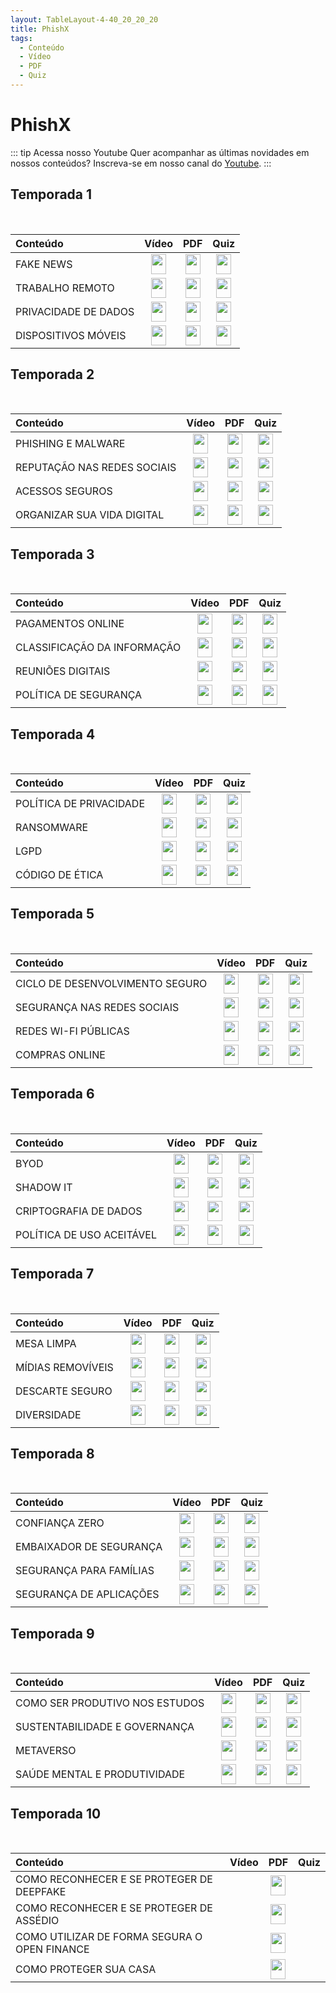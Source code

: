 ```yaml
---
layout: TableLayout-4-40_20_20_20
title: PhishX
tags:
  - Conteúdo
  - Vídeo
  - PDF
  - Quiz
---
```

# PhishX

::: tip Acessa nosso Youtube
Quer acompanhar as últimas novidades em nossos conteúdos? Inscreva-se em nosso canal do [Youtube](https://www.youtube.com/c/Phishx/videos).
:::

## Temporada 1
<br>

| Conteúdo | Vídeo | PDF | Quiz |
| :--- | :---: | :---: | :---: |
| FAKE NEWS | <a href="https://cdn.phishx.io/videos/PhishX-Fake_News-1080p-pt.mp4" target="_blanc"><img src="https://cdn.phishx.io/icons/file-video-duotone.svg" style="height:32px!important;width:24px!important;" width="24px" height="32px" /></a> | <a href="https://cdn.phishx.io/docs/PhishX-Fake_News-pt.pdf" target="_blanc"><img src="https://cdn.phishx.io/icons/file-pdf-duotone.svg" style="height:32px!important;width:24px!important;" width="24px" height="32px" /></a> | <a href="../content/quiz.html#fake-news"><img src="https://cdn.phishx.io/icons/question-duotone.svg" style="height:32px!important;width:24px!important;" width="24px" height="32px" /></a> |
| TRABALHO REMOTO | <a href="https://cdn.phishx.io/videos/PhishX-Remote_Work-1080p-pt.mp4" target="_blanc"><img src="https://cdn.phishx.io/icons/file-video-duotone.svg" style="height:32px!important;width:24px!important;" width="24px" height="32px" /></a> | <a href="https://cdn.phishx.io/docs/PhishX-Remote_Work-pt.pdf" target="_blanc"><img src="https://cdn.phishx.io/icons/file-pdf-duotone.svg" style="height:32px!important;width:24px!important;" width="24px" height="32px" /></a> | <a href="../content/quiz.html#trabalho-remoto"><img src="https://cdn.phishx.io/icons/question-duotone.svg" style="height:32px!important;width:24px!important;" width="24px" height="32px" /></a> |
| PRIVACIDADE DE DADOS | <a href="https://cdn.phishx.io/videos/PhishX-Data_Privacy-1080p-pt.mp4" target="_blanc"><img src="https://cdn.phishx.io/icons/file-video-duotone.svg" style="height:32px!important;width:24px!important;" width="24px" height="32px" /></a> | <a href="https://cdn.phishx.io/docs/PhishX-Data_Privacy-pt.pdf" target="_blanc"><img src="https://cdn.phishx.io/icons/file-pdf-duotone.svg" style="height:32px!important;width:24px!important;" width="24px" height="32px" /></a> | <a href="../content/quiz.html#privacidade-de-dados"><img src="https://cdn.phishx.io/icons/question-duotone.svg" style="height:32px!important;width:24px!important;" width="24px" height="32px" /></a> |
| DISPOSITIVOS MÓVEIS | <a href="https://cdn.phishx.io/videos/PhishX-Mobile_Security-1080p-pt.mp4" target="_blanc"><img src="https://cdn.phishx.io/icons/file-video-duotone.svg" style="height:32px!important;width:24px!important;" width="24px" height="32px" /></a> | <a href="https://cdn.phishx.io/docs/PhishX-Mobile_Security-pt.pdf" target="_blanc"><img src="https://cdn.phishx.io/icons/file-pdf-duotone.svg" style="height:32px!important;width:24px!important;" width="24px" height="32px" /></a> | <a href="../content/quiz.html#dispositivos-moveis"><img src="https://cdn.phishx.io/icons/question-duotone.svg" style="height:32px!important;width:24px!important;" width="24px" height="32px" /></a> |

## Temporada 2
<br>

| Conteúdo | Vídeo | PDF | Quiz |
| :--- | :---: | :---: | :---: |
| PHISHING E MALWARE | <a href="https://cdn.phishx.io/videos/PhishX-Phishing-1080p-pt.mp4" target="_blanc"><img src="https://cdn.phishx.io/icons/file-video-duotone.svg" style="height:32px!important;width:24px!important;" width="24px" height="32px" /></a> | <a href="https://cdn.phishx.io/docs/PhishX-Phishing-pt.pdf" target="_blanc"><img src="https://cdn.phishx.io/icons/file-pdf-duotone.svg" style="height:32px!important;width:24px!important;" width="24px" height="32px" /></a> | <a href="../content/quiz.html#phishing"><img src="https://cdn.phishx.io/icons/question-duotone.svg" style="height:32px!important;width:24px!important;" width="24px" height="32px" /></a> |
| REPUTAÇÃO NAS REDES SOCIAIS | <a href="https://cdn.phishx.io/videos/PhishX-Social_Reputation-1080p-pt.mp4" target="_blanc"><img src="https://cdn.phishx.io/icons/file-video-duotone.svg" style="height:32px!important;width:24px!important;" width="24px" height="32px" /></a> | <a href="https://cdn.phishx.io/docs/PhishX-Social_Reputation-pt.pdf" target="_blanc"><img src="https://cdn.phishx.io/icons/file-pdf-duotone.svg" style="height:32px!important;width:24px!important;" width="24px" height="32px" /></a> | <a href="../content/quiz.html#reputacao-nas-redes-sociais"><img src="https://cdn.phishx.io/icons/question-duotone.svg" style="height:32px!important;width:24px!important;" width="24px" height="32px" /></a> |
| ACESSOS SEGUROS | <a href="https://cdn.phishx.io/videos/PhishX-Passwords-1080p-pt.mp4" target="_blanc"><img src="https://cdn.phishx.io/icons/file-video-duotone.svg" style="height:32px!important;width:24px!important;" width="24px" height="32px" /></a> | <a href="https://cdn.phishx.io/docs/PhishX-Passwords-pt.pdf" target="_blanc"><img src="https://cdn.phishx.io/icons/file-pdf-duotone.svg" style="height:32px!important;width:24px!important;" width="24px" height="32px" /></a> | <a href="../content/quiz.html#acessos-seguros"><img src="https://cdn.phishx.io/icons/question-duotone.svg" style="height:32px!important;width:24px!important;" width="24px" height="32px" /></a> |
| ORGANIZAR SUA VIDA DIGITAL | <a href="https://cdn.phishx.io/videos/PhishX-Digital_Declutter-1080p-pt.mp4" target="_blanc"><img src="https://cdn.phishx.io/icons/file-video-duotone.svg" style="height:32px!important;width:24px!important;" width="24px" height="32px" /></a> | <a href="https://cdn.phishx.io/docs/PhishX-Digital_Declutter-pt.pdf" target="_blanc"><img src="https://cdn.phishx.io/icons/file-pdf-duotone.svg" style="height:32px!important;width:24px!important;" width="24px" height="32px" /></a> | <a href="../content/quiz.html#organizar-sua-vida-digital"><img src="https://cdn.phishx.io/icons/question-duotone.svg" style="height:32px!important;width:24px!important;" width="24px" height="32px" /></a> |

## Temporada 3
<br>

| Conteúdo | Vídeo | PDF | Quiz |
| :--- | :---: | :---: | :---: |
| PAGAMENTOS ONLINE | <a href="https://cdn.phishx.io/videos/PhishX-Online_Payments-1080p-pt.mp4" target="_blanc"><img src="https://cdn.phishx.io/icons/file-video-duotone.svg" style="height:32px!important;width:24px!important;" width="24px" height="32px" /></a> | <a href="https://cdn.phishx.io/docs/PhishX-Online_Payments-pt.pdf" target="_blanc"><img src="https://cdn.phishx.io/icons/file-pdf-duotone.svg" style="height:32px!important;width:24px!important;" width="24px" height="32px" /></a> | <a href="../content/quiz.html#pagamentos-online"><img src="https://cdn.phishx.io/icons/question-duotone.svg" style="height:32px!important;width:24px!important;" width="24px" height="32px" /></a> |
| CLASSIFICAÇÃO DA INFORMAÇÃO | <a href="https://cdn.phishx.io/videos/PhishX-Data_Classification-1080p-pt.mp4" target="_blanc"><img src="https://cdn.phishx.io/icons/file-video-duotone.svg" style="height:32px!important;width:24px!important;" width="24px" height="32px" /></a> | <a href="https://cdn.phishx.io/docs/PhishX-Data_Classification-pt.pdf" target="_blanc"><img src="https://cdn.phishx.io/icons/file-pdf-duotone.svg" style="height:32px!important;width:24px!important;" width="24px" height="32px" /></a> | <a href="../content/quiz.html#classificacao-da-informacao"><img src="https://cdn.phishx.io/icons/question-duotone.svg" style="height:32px!important;width:24px!important;" width="24px" height="32px" /></a> |
| REUNIÕES DIGITAIS | <a href="https://cdn.phishx.io/videos/PhishX-Digital_Meetings-1080p-pt.mp4" target="_blanc"><img src="https://cdn.phishx.io/icons/file-video-duotone.svg" style="height:32px!important;width:24px!important;" width="24px" height="32px" /></a> | <a href="https://cdn.phishx.io/docs/PhishX-Digital_Meetings-pt.pdf" target="_blanc"><img src="https://cdn.phishx.io/icons/file-pdf-duotone.svg" style="height:32px!important;width:24px!important;" width="24px" height="32px" /></a> | <a href="../content/quiz.html#reunioes-digitais"><img src="https://cdn.phishx.io/icons/question-duotone.svg" style="height:32px!important;width:24px!important;" width="24px" height="32px" /></a> |
| POLÍTICA DE SEGURANÇA | <a href="https://cdn.phishx.io/videos/PhishX-Security_Policy-1080p-pt.mp4" target="_blanc"><img src="https://cdn.phishx.io/icons/file-video-duotone.svg" style="height:32px!important;width:24px!important;" width="24px" height="32px" /></a> | <a href="https://cdn.phishx.io/docs/PhishX-Security_Policy-pt.pdf" target="_blanc"><img src="https://cdn.phishx.io/icons/file-pdf-duotone.svg" style="height:32px!important;width:24px!important;" width="24px" height="32px" /></a> | <a href="../content/quiz.html#politica-de-seguranca"><img src="https://cdn.phishx.io/icons/question-duotone.svg" style="height:32px!important;width:24px!important;" width="24px" height="32px" /></a> |

## Temporada 4
<br>

| Conteúdo | Vídeo | PDF | Quiz |
| :--- | :---: | :---: | :---: |
| POLÍTICA DE PRIVACIDADE | <a href="https://cdn.phishx.io/videos/PhishX-Privacy_Policy-1080p-pt.mp4" target="_blanc"><img src="https://cdn.phishx.io/icons/file-video-duotone.svg" style="height:32px!important;width:24px!important;" width="24px" height="32px" /></a> | <a href="https://cdn.phishx.io/docs/PhishX-Privacy_Policy-pt.pdf" target="_blanc"><img src="https://cdn.phishx.io/icons/file-pdf-duotone.svg" style="height:32px!important;width:24px!important;" width="24px" height="32px" /></a> | <a href="../content/quiz.html#politica-de-privacidade"><img src="https://cdn.phishx.io/icons/question-duotone.svg" style="height:32px!important;width:24px!important;" width="24px" height="32px" /></a> |
| RANSOMWARE | <a href="https://cdn.phishx.io/videos/PhishX-Ransomware-1080p-pt.mp4" target="_blanc"><img src="https://cdn.phishx.io/icons/file-video-duotone.svg" style="height:32px!important;width:24px!important;" width="24px" height="32px" /></a> | <a href="https://cdn.phishx.io/docs/PhishX-Ransomware-pt.pdf" target="_blanc"><img src="https://cdn.phishx.io/icons/file-pdf-duotone.svg" style="height:32px!important;width:24px!important;" width="24px" height="32px" /></a> | <a href="../content/quiz.html#ransomware"><img src="https://cdn.phishx.io/icons/question-duotone.svg" style="height:32px!important;width:24px!important;" width="24px" height="32px" /></a> |
| LGPD | <a href="https://cdn.phishx.io/videos/PhishX-LGPD-1080p-pt.mp4" target="_blanc"><img src="https://cdn.phishx.io/icons/file-video-duotone.svg" style="height:32px!important;width:24px!important;" width="24px" height="32px" /></a> | <a href="https://cdn.phishx.io/docs/PhishX-LGPD-pt.pdf" target="_blanc"><img src="https://cdn.phishx.io/icons/file-pdf-duotone.svg" style="height:32px!important;width:24px!important;" width="24px" height="32px" /></a> | <a href="../content/quiz.html#lgpd"><img src="https://cdn.phishx.io/icons/question-duotone.svg" style="height:32px!important;width:24px!important;" width="24px" height="32px" /></a> |
| CÓDIGO DE ÉTICA | <a href="https://cdn.phishx.io/videos/PhishX-Ethics_Code-1080p-pt.mp4" target="_blanc"><img src="https://cdn.phishx.io/icons/file-video-duotone.svg" style="height:32px!important;width:24px!important;" width="24px" height="32px" /></a> | <a href="https://cdn.phishx.io/docs/PhishX-Ethics_Code-pt.pdf" target="_blanc"><img src="https://cdn.phishx.io/icons/file-pdf-duotone.svg" style="height:32px!important;width:24px!important;" width="24px" height="32px" /></a> | <a href="../content/quiz.html#codigo-de-etica"><img src="https://cdn.phishx.io/icons/question-duotone.svg" style="height:32px!important;width:24px!important;" width="24px" height="32px" /></a> |

## Temporada 5
<br>

| Conteúdo | Vídeo | PDF | Quiz |
| :--- | :---: | :---: | :---: |
| CICLO DE DESENVOLVIMENTO SEGURO | <a href="https://cdn.phishx.io/videos/PhishX-SDLC-1080p-pt.mp4" target="_blanc"><img src="https://cdn.phishx.io/icons/file-video-duotone.svg" style="height:32px!important;width:24px!important;" width="24px" height="32px" /></a> | <a href="https://cdn.phishx.io/docs/PhishX-SDLC-pt.pdf" target="_blanc"><img src="https://cdn.phishx.io/icons/file-pdf-duotone.svg" style="height:32px!important;width:24px!important;" width="24px" height="32px" /></a> | <a href="../content/quiz.html#desenvolvimento-seguro"><img src="https://cdn.phishx.io/icons/question-duotone.svg" style="height:32px!important;width:24px!important;" width="24px" height="32px" /></a> |
| SEGURANÇA NAS REDES SOCIAIS | <a href="https://cdn.phishx.io/videos/PhishX-Social_Network_Security-1080p-pt.mp4" target="_blanc"><img src="https://cdn.phishx.io/icons/file-video-duotone.svg" style="height:32px!important;width:24px!important;" width="24px" height="32px" /></a> | <a href="https://cdn.phishx.io/docs/PhishX-Social_Network_Security-pt.pdf" target="_blanc"><img src="https://cdn.phishx.io/icons/file-pdf-duotone.svg" style="height:32px!important;width:24px!important;" width="24px" height="32px" /></a> | <a href="../content/quiz.html#seguranca-nas-redes-sociais"><img src="https://cdn.phishx.io/icons/question-duotone.svg" style="height:32px!important;width:24px!important;" width="24px" height="32px" /></a> |
| REDES WI-FI PÚBLICAS | <a href="https://cdn.phishx.io/videos/PhishX-Wifi_Networks-1080p-pt.mp4" target="_blanc"><img src="https://cdn.phishx.io/icons/file-video-duotone.svg" style="height:32px!important;width:24px!important;" width="24px" height="32px" /></a> | <a href="https://cdn.phishx.io/docs/PhishX-Wifi_Networks-pt.pdf" target="_blanc"><img src="https://cdn.phishx.io/icons/file-pdf-duotone.svg" style="height:32px!important;width:24px!important;" width="24px" height="32px" /></a> | <a href="../content/quiz.html#redes-wi-fi-publicas"><img src="https://cdn.phishx.io/icons/question-duotone.svg" style="height:32px!important;width:24px!important;" width="24px" height="32px" /></a> |
| COMPRAS ONLINE | <a href="https://cdn.phishx.io/videos/PhishX-Online_Shopping-1080p-pt.mp4" target="_blanc"><img src="https://cdn.phishx.io/icons/file-video-duotone.svg" style="height:32px!important;width:24px!important;" width="24px" height="32px" /></a> | <a href="https://cdn.phishx.io/docs/PhishX-Online_Shopping-pt.pdf" target="_blanc"><img src="https://cdn.phishx.io/icons/file-pdf-duotone.svg" style="height:32px!important;width:24px!important;" width="24px" height="32px" /></a> | <a href="../content/quiz.html#compras-online"><img src="https://cdn.phishx.io/icons/question-duotone.svg" style="height:32px!important;width:24px!important;" width="24px" height="32px" /></a> |

## Temporada 6
<br>

| Conteúdo | Vídeo | PDF | Quiz |
| :--- | :---: | :---: | :---: |
| BYOD | <a href="https://cdn.phishx.io/videos/PhishX-BYOD-1080p-pt.mp4" target="_blanc"><img src="https://cdn.phishx.io/icons/file-video-duotone.svg" style="height:32px!important;width:24px!important;" width="24px" height="32px" /></a> | <a href="https://cdn.phishx.io/docs/PhishX-BYOD-pt.pdf" target="_blanc"><img src="https://cdn.phishx.io/icons/file-pdf-duotone.svg" style="height:32px!important;width:24px!important;" width="24px" height="32px" /></a> | <a href="../content/quiz.html#byod"><img src="https://cdn.phishx.io/icons/question-duotone.svg" style="height:32px!important;width:24px!important;" width="24px" height="32px" /></a> |
| SHADOW IT | <a href="https://cdn.phishx.io/videos/PhishX-Shadow_IT-1080p-pt.mp4" target="_blanc"><img src="https://cdn.phishx.io/icons/file-video-duotone.svg" style="height:32px!important;width:24px!important;" width="24px" height="32px" /></a> | <a href="https://cdn.phishx.io/docs/PhishX-Shadow_IT-pt.pdf" target="_blanc"><img src="https://cdn.phishx.io/icons/file-pdf-duotone.svg" style="height:32px!important;width:24px!important;" width="24px" height="32px" /></a> | <a href="../content/quiz.html#shadow-it"><img src="https://cdn.phishx.io/icons/question-duotone.svg" style="height:32px!important;width:24px!important;" width="24px" height="32px" /></a> |
| CRIPTOGRAFIA DE DADOS | <a href="https://cdn.phishx.io/videos/PhishX-Encryption-1080p-pt.mp4" target="_blanc"><img src="https://cdn.phishx.io/icons/file-video-duotone.svg" style="height:32px!important;width:24px!important;" width="24px" height="32px" /></a> | <a href="https://cdn.phishx.io/docs/PhishX-Encryption-pt.pdf" target="_blanc"><img src="https://cdn.phishx.io/icons/file-pdf-duotone.svg" style="height:32px!important;width:24px!important;" width="24px" height="32px" /></a> | <a href="../content/quiz.html#criptografia-de-dados"><img src="https://cdn.phishx.io/icons/question-duotone.svg" style="height:32px!important;width:24px!important;" width="24px" height="32px" /></a> |
| POLÍTICA DE USO ACEITÁVEL | <a href="https://cdn.phishx.io/videos/PhishX-Acceptable_Policy-1080p-pt.mp4" target="_blanc"><img src="https://cdn.phishx.io/icons/file-video-duotone.svg" style="height:32px!important;width:24px!important;" width="24px" height="32px" /></a> | <a href="https://cdn.phishx.io/docs/PhishX-Acceptable_Policy-pt.pdf" target="_blanc"><img src="https://cdn.phishx.io/icons/file-pdf-duotone.svg" style="height:32px!important;width:24px!important;" width="24px" height="32px" /></a> | <a href="../content/quiz.html#politica-de-uso-aceitavel"><img src="https://cdn.phishx.io/icons/question-duotone.svg" style="height:32px!important;width:24px!important;" width="24px" height="32px" /></a> |

## Temporada 7
<br>

| Conteúdo | Vídeo | PDF | Quiz |
| :--- | :---: | :---: | :---: |
| MESA LIMPA | <a href="https://cdn.phishx.io/videos/PhishX-Clean_Desk-1080p-pt.mp4" target="_blanc"><img src="https://cdn.phishx.io/icons/file-video-duotone.svg" style="height:32px!important;width:24px!important;" width="24px" height="32px" /></a> | <a href="https://cdn.phishx.io/docs/PhishX-Clean_Desk-pt.pdf" target="_blanc"><img src="https://cdn.phishx.io/icons/file-pdf-duotone.svg" style="height:32px!important;width:24px!important;" width="24px" height="32px" /></a> | <a href="../content/quiz.html#mesa-limpa"><img src="https://cdn.phishx.io/icons/question-duotone.svg" style="height:32px!important;width:24px!important;" width="24px" height="32px" /></a> |
| MÍDIAS REMOVÍVEIS | <a href="https://cdn.phishx.io/videos/PhishX-Removable_Media-1080p-pt.mp4" target="_blanc"><img src="https://cdn.phishx.io/icons/file-video-duotone.svg" style="height:32px!important;width:24px!important;" width="24px" height="32px" /></a> | <a href="https://cdn.phishx.io/docs/PhishX-Removable_Media-pt.pdf" target="_blanc"><img src="https://cdn.phishx.io/icons/file-pdf-duotone.svg" style="height:32px!important;width:24px!important;" width="24px" height="32px" /></a> | <a href="../content/quiz.html#midias-removieis"><img src="https://cdn.phishx.io/icons/question-duotone.svg" style="height:32px!important;width:24px!important;" width="24px" height="32px" /></a> |
| DESCARTE SEGURO | <a href="https://cdn.phishx.io/videos/PhishX-Safe_Disposal-1080p-pt.mp4" target="_blanc"><img src="https://cdn.phishx.io/icons/file-video-duotone.svg" style="height:32px!important;width:24px!important;" width="24px" height="32px" /></a> | <a href="https://cdn.phishx.io/docs/PhishX-Safe_Disposal-pt.pdf" target="_blanc"><img src="https://cdn.phishx.io/icons/file-pdf-duotone.svg" style="height:32px!important;width:24px!important;" width="24px" height="32px" /></a> | <a href="../content/quiz.html#descarte-seguro"><img src="https://cdn.phishx.io/icons/question-duotone.svg" style="height:32px!important;width:24px!important;" width="24px" height="32px" /></a> |
| DIVERSIDADE | <a href="https://cdn.phishx.io/videos/PhishX-Diversity-1080p-pt.mp4" target="_blanc"><img src="https://cdn.phishx.io/icons/file-video-duotone.svg" style="height:32px!important;width:24px!important;" width="24px" height="32px" /></a> | <a href="https://cdn.phishx.io/docs/PhishX-Diversity-pt.pdf" target="_blanc"><img src="https://cdn.phishx.io/icons/file-pdf-duotone.svg" style="height:32px!important;width:24px!important;" width="24px" height="32px" /></a> | <a href="../content/quiz.html#diversidade"><img src="https://cdn.phishx.io/icons/question-duotone.svg" style="height:32px!important;width:24px!important;" width="24px" height="32px" /></a> |

## Temporada 8
<br>

| Conteúdo | Vídeo | PDF | Quiz |
| :--- | :---: | :---: | :---: |
| CONFIANÇA ZERO | <a href="https://cdn.phishx.io/videos/PhishX-Zero_Trust-1080p-pt.mp4" target="_blanc"><img src="https://cdn.phishx.io/icons/file-video-duotone.svg" style="height:32px!important;width:24px!important;" width="24px" height="32px" /></a> | <a href="https://cdn.phishx.io/docs/PhishX-Zero_Trust-pt.pdf" target="_blanc"><img src="https://cdn.phishx.io/icons/file-pdf-duotone.svg" style="height:32px!important;width:24px!important;" width="24px" height="32px" /></a> | <a href="../content/quiz.html#confianca-zero"><img src="https://cdn.phishx.io/icons/question-duotone.svg" style="height:32px!important;width:24px!important;" width="24px" height="32px" /></a> |
| EMBAIXADOR DE SEGURANÇA | <a href="https://cdn.phishx.io/videos/PhishX-Security_Ambassador-1080p-pt.mp4" target="_blanc"><img src="https://cdn.phishx.io/icons/file-video-duotone.svg" style="height:32px!important;width:24px!important;" width="24px" height="32px" /></a> | <a href="https://cdn.phishx.io/docs/PhishX-Security_Ambassador-pt.pdf" target="_blanc"><img src="https://cdn.phishx.io/icons/file-pdf-duotone.svg" style="height:32px!important;width:24px!important;" width="24px" height="32px" /></a> | <a href="../content/quiz.html#embaixador-de-seguranca"><img src="https://cdn.phishx.io/icons/question-duotone.svg" style="height:32px!important;width:24px!important;" width="24px" height="32px" /></a> |
| SEGURANÇA PARA FAMÍLIAS | <a href="https://cdn.phishx.io/videos/PhishX-Safety_Families-1080p-pt.mp4" target="_blanc"><img src="https://cdn.phishx.io/icons/file-video-duotone.svg" style="height:32px!important;width:24px!important;" width="24px" height="32px" /></a> | <a href="https://cdn.phishx.io/docs/PhishX-Safety_Families-pt.pdf" target="_blanc"><img src="https://cdn.phishx.io/icons/file-pdf-duotone.svg" style="height:32px!important;width:24px!important;" width="24px" height="32px" /></a> | <a href="../content/quiz.html#seguranca-para-familias"><img src="https://cdn.phishx.io/icons/question-duotone.svg" style="height:32px!important;width:24px!important;" width="24px" height="32px" /></a> |
| SEGURANÇA DE APLICAÇÕES | <a href="https://cdn.phishx.io/videos/PhishX-Application_Security-1080p-pt.mp4" target="_blanc"><img src="https://cdn.phishx.io/icons/file-video-duotone.svg" style="height:32px!important;width:24px!important;" width="24px" height="32px" /></a> | <a href="https://cdn.phishx.io/docs/PhishX-Application_Security-pt.pdf" target="_blanc"><img src="https://cdn.phishx.io/icons/file-pdf-duotone.svg" style="height:32px!important;width:24px!important;" width="24px" height="32px" /></a> | <a href="../content/quiz.html#seguranca-de-aplicacoes"><img src="https://cdn.phishx.io/icons/question-duotone.svg" style="height:32px!important;width:24px!important;" width="24px" height="32px" /></a> |

## Temporada 9
<br>

| Conteúdo | Vídeo | PDF | Quiz |
| :--- | :---: | :---: | :---: |
| COMO SER PRODUTIVO NOS ESTUDOS | <a href="https://cdn.phishx.io/videos/PhishX-Productive_Studies-1080p-pt.mp4" target="_blanc"><img src="https://cdn.phishx.io/icons/file-video-duotone.svg" style="height:32px!important;width:24px!important;" width="24px" height="32px" /></a> | <a href="https://cdn.phishx.io/docs/PhishX-Productive_Studies-pt.pdf" target="_blanc"><img src="https://cdn.phishx.io/icons/file-pdf-duotone.svg" style="height:32px!important;width:24px!important;" width="24px" height="32px" /></a> | <a href="../content/quiz.html#como-ser-produtivo-nos-estudos"><img src="https://cdn.phishx.io/icons/question-duotone.svg" style="height:32px!important;width:24px!important;" width="24px" height="32px" /></a> |
| SUSTENTABILIDADE E GOVERNANÇA | <a href="https://cdn.phishx.io/videos/PhishX-Sustainability_Governance-1080p-pt.mp4" target="_blanc"><img src="https://cdn.phishx.io/icons/file-video-duotone.svg" style="height:32px!important;width:24px!important;" width="24px" height="32px" /></a> | <a href="https://cdn.phishx.io/docs/PhishX-Sustainability_Governance-pt.pdf" target="_blanc"><img src="https://cdn.phishx.io/icons/file-pdf-duotone.svg" style="height:32px!important;width:24px!important;" width="24px" height="32px" /></a> | <a href="../content/quiz.html#sustentabilidade-e-governanca"><img src="https://cdn.phishx.io/icons/question-duotone.svg" style="height:32px!important;width:24px!important;" width="24px" height="32px" /></a> |
| METAVERSO | <a href="https://cdn.phishx.io/videos/PhishX-Metaverse-1080p-pt.mp4" target="_blanc"><img src="https://cdn.phishx.io/icons/file-video-duotone.svg" style="height:32px!important;width:24px!important;" width="24px" height="32px" /></a> | <a href="https://cdn.phishx.io/docs/PhishX-Metaverse-pt.pdf" target="_blanc"><img src="https://cdn.phishx.io/icons/file-pdf-duotone.svg" style="height:32px!important;width:24px!important;" width="24px" height="32px" /></a> | <a href="../content/quiz.html#metaverso"><img src="https://cdn.phishx.io/icons/question-duotone.svg" style="height:32px!important;width:24px!important;" width="24px" height="32px" /></a> |
| SAÚDE MENTAL E PRODUTIVIDADE | <a href="https://cdn.phishx.io/videos/PhishX-Health_Productivity-1080p-pt.mp4" target="_blanc"><img src="https://cdn.phishx.io/icons/file-video-duotone.svg" style="height:32px!important;width:24px!important;" width="24px" height="32px" /></a> | <a href="https://cdn.phishx.io/docs/PhishX-Health_Productivity-pt.pdf" target="_blanc"><img src="https://cdn.phishx.io/icons/file-pdf-duotone.svg" style="height:32px!important;width:24px!important;" width="24px" height="32px" /></a> | <a href="../content/quiz.html#saude-mental-e-produtividade"><img src="https://cdn.phishx.io/icons/question-duotone.svg" style="height:32px!important;width:24px!important;" width="24px" height="32px" /></a> |

## Temporada 10
<br>

| Conteúdo | Vídeo | PDF | Quiz |
| :--- | :---: | :---: | :---: |
| COMO RECONHECER E SE PROTEGER DE DEEPFAKE |  | <a href="https://cdn.phishx.io/docs/PhishX-Deepfake-pt.pdf" target="_blanc"><img src="https://cdn.phishx.io/icons/file-pdf-duotone.svg" style="height:32px!important;width:24px!important;" width="24px" height="32px" /></a> |  |
| COMO RECONHECER E SE PROTEGER DE ASSÉDIO |  | <a href="https://cdn.phishx.io/docs/PhishX-Harassment-pt.pdf" target="_blanc"><img src="https://cdn.phishx.io/icons/file-pdf-duotone.svg" style="height:32px!important;width:24px!important;" width="24px" height="32px" /></a> |  |
| COMO UTILIZAR DE FORMA SEGURA O OPEN FINANCE |  | <a href="https://cdn.phishx.io/docs/PhishX-Open_Finance-pt.pdf" target="_blanc"><img src="https://cdn.phishx.io/icons/file-pdf-duotone.svg" style="height:32px!important;width:24px!important;" width="24px" height="32px" /></a> |  |
| COMO PROTEGER SUA CASA |  | <a href="https://cdn.phishx.io/docs/PhishX-Home_Security-pt.pdf" target="_blanc"><img src="https://cdn.phishx.io/icons/file-pdf-duotone.svg" style="height:32px!important;width:24px!important;" width="24px" height="32px" /></a> |  |
